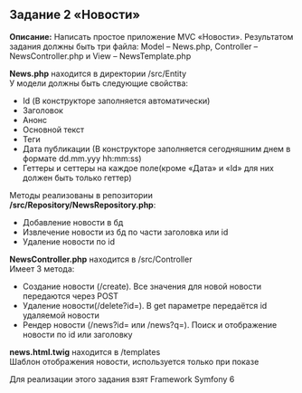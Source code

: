 ## Задание 2 «Новости»
**Описание:** Написать простое приложение MVC «Новости». Результатом задания должны
быть три файла: Model – News.php, Controller – NewsController.php и View –
NewsTemplate.php

**News.php** находится в директории /src/Entity  
У модели должны быть следующие свойства:
- Id (В конструкторе заполняется автоматически)
- Заголовок
- Анонс
- Основной текст
- Теги
- Дата публикации (В конструкторе заполняется сегодняшним днем в формате
  dd.mm.yyy hh:mm:ss)
- Геттеры и сеттеры на каждое поле(кроме «Дата» и «Id» для них должен быть только геттер)

Методы реализованы в репозитории **/src/Repository/NewsRepository.php**:

- Добавление новости в бд
- Извлечение новости из бд по части заголовка или id
- Удаление новости по id

**NewsController.php** находится в /src/Controller  
Имеет 3 метода:
- Создание новости (/create). Все значения для новой новости передаются через POST
- Удаление новости(/delete?id=). В get параметре передаётся id удаляемой новости
- Рендер новости (/news?id= или /news?q=). Поиск и отображение новости по id или заголовку

**news.html.twig** находится в /templates  
Шаблон отображения новости, используется только при показе

Для реализации этого задания взят Framework Symfony 6